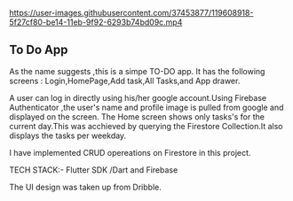 

https://user-images.githubusercontent.com/37453877/119608918-5f27cf80-be14-11eb-9f92-6293b74bd09c.mp4

## To Do App

As the name suggests ,this is a simpe TO-DO app.
It has the following screens : Login,HomePage,Add task,All Tasks,and App drawer.

A user can log in directly using his/her google account.Using Firebase Authenticator ,the user's name and profile image is pulled from google and displayed on the screen.
The Home screen shows only tasks's for the current day.This was acchieved by querying the Firestore Collection.It also displays the tasks per weekday.

I have implemented CRUD opereations on Firestore in this project.


 TECH STACK:-
 Flutter SDK /Dart and Firebase
 
 The UI design was taken up from Dribble.
 

 
